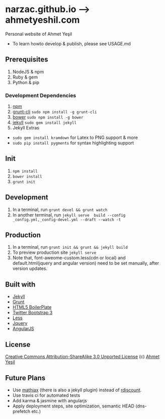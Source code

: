 # narzac.github.io --> ahmetyeshil.com #

Personal website of Ahmet Yeşil

* To learn howto develop & publish, please see USAGE.md

## Prerequisites ##

1. NodeJS & npm
2. Ruby & gem
3. Python & pip

### Development Dependencies ###

1. [npm](https://npmjs.org/)
2. [grunt-cli](http://gruntjs.com/getting-started) `sudo npm install -g grunt-cli`
3. [bower](http://bower.io) `sudo npm install -g bower`
4. [jekyll](http://jekyllrb.com/) `sudo gem install jekyll`
5. Jekyll Extras
* `sudo gem install kramdown` for Latex to PNG support & more
* `sudo pip install pygments` for syntax highlighting support


## Init ##

1. `npm install`
2. `bower install`
3. `grunt init`

## Development ##

1. In a terminal, run `grunt devel && grunt watch`
2. In another terminal, run `jekyll serve  build --config _config.yml,_config-devel.yml --draft --watch -t`


## Production ##

1. In a terminal, run `grunt init && grunt && jekyll build`
2. To preview production site `jekyll serve`
3. Note that, font-aweome-custom.less(cdn or local) and default.html(jquery and angular version) need to be set manually, after version updates.

## Built with ##

* [Jekyll](http://jekyllrb.com/)
* [Grunt](http://gruntjs.com/)
* [HTML5 BoilerPlate](http://html5boilerplate.com/)
* [Twitter Bootstrap 3](http://twitter.github.com/bootstrap/)
* [Less](http://lesscss.org/)
* [Jquery](http://jquery.com/)
* [AngularJS](http://angularjs.org/)

## License

[Creative Commons Attribution-ShareAlike 3.0 Unported License](http://creativecommons.org/licenses/by-sa/3.0/)
(c) [Ahmet Yeşil](http://ahmetyeshil.com)

## Future Plans ##

* Use [mathjax](http://www.mathjax.org/) (there is also a jekyll plugin) instead of [rdiscount](https://github.com/davidfstr/rdiscount).
* Use travis ci for automated tests
* Add karma & jasmine with angularjs
* Apply  deployment steps, site optimization, semantic HEAD (dns-prefetch etc.)
